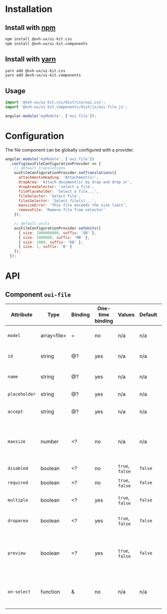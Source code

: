 # Installation

## Install with [npm](https://www.npmjs.com/)

```bash
npm install @ovh-ux/ui-kit.css
npm install @ovh-ux/ui-kit.components
```

## Install with [yarn](https://yarnpkg.com)

```bash
yarn add @ovh-ux/ui-kit.css
yarn add @ovh-ux/ui-kit.components
```
## Usage

```js
import '@ovh-ux/ui-kit.css/dist/css/oui.css';
import '@ovh-ux/ui-kit.components/dist/js/oui-file.js';

angular.module('myModule', ['oui.file']);
```

# Configuration

The file component can be globally configured with a provider.

```js
angular.module('myModule', ['oui.file'])
  .config(ouiFileConfigurationProvider => {
    // default translations
    ouiFileConfigurationProvider.setTranslations({
      attachmentsHeading: 'Attachment(s)',
      dropArea: 'Attach document(s) by drap and drop or',
      dropAreaSelector: 'select a file',
      filePlaceholder: 'Select a file...',
      fileSelector: 'Select file',
      filesSelector: 'Select file(s)...',
      maxsizeError: 'This file exceeds the size limit',
      removeFile: 'Remove file from selector'
    });

    // default units
    ouiFileConfigurationProvider.setUnits([
      { size: 1000000000, suffix: 'GB' },
      { size: 1000000, suffix: 'MB' },
      { size: 1000, suffix: 'KB' },
      { size: 1, suffix: 'B' }
    ]);
  });
```

# API

## Component `oui-file`

| Attribute         | Type              | Binding   | One-time binding  | Values            | Default   | Description
| ----              | ----              | ----      | ----              | ----              | ----      | ----
| `model`           | array&lt;file&gt; | =         | no                | n/a               | n/a       | model bound to component
| `id`              | string            | @?        | yes               | n/a               | n/a       | id attribute of form input
| `name`            | string            | @?        | yes               | n/a               | n/a       | name attribute of form input
| `placeholder`     | string            | @?        | yes               | n/a               | n/a       | placeholder text
| `accept`          | string            | @?        | yes               | n/a               | n/a       | accept attribute of file input
| `maxsize`         | number            | <?        | no                | n/a               | n/a       | maximum file size in byte (support form validators)
| `disabled`        | boolean           | <?        | no                | `true`, `false`   | `false`   | disabled flag
| `required`        | boolean           | <?        | no                | `true`, `false`   | `false`   | required flag
| `multiple`        | boolean           | <?        | yes               | `true`, `false`   | `false`   | allow multiple files
| `droparea`        | boolean           | <?        | yes               | `true`, `false`   | `false`   | enable a drop area to drag files
| `preview`         | boolean           | <?        | yes               | `true`, `false`   | `false`   | show preview of image files (works only with `image/*` files.)
| `on-select`       | function          | &         | no                | n/a               | n/a       | handler triggered when files are selected
